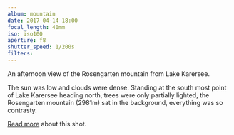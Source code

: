 ```yaml
---
album: mountain
date: 2017-04-14 18:00
focal_length: 40mm
iso: iso100
aperture: f8
shutter_speed: 1/200s
filters:
---
```


An afternoon view of the Rosengarten mountain from Lake Karersee.

The sun was low and clouds were dense. Standing at the south most point of Lake Karersee heading north, trees were only partially lighted, the Rosengarten mountain (2981m) sat in the background, everything was so contrasty.

[Read more](<{% link shutterbug/blog/_posts/2017-04-22-dolomites-photography-karersee-rosengarten-latemar.md %}>) about this shot.

